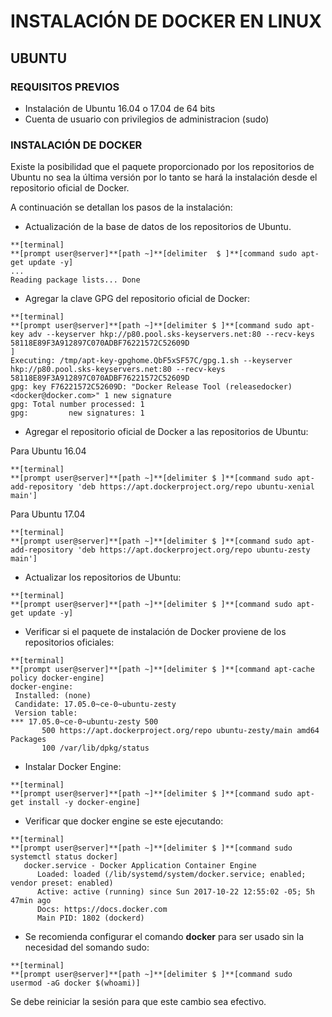 # INSTALACIÓN DE DOCKER EN LINUX

## UBUNTU

### REQUISITOS PREVIOS

* Instalación de Ubuntu 16.04 o 17.04 de 64 bits
* Cuenta de usuario con privilegios de administracion \(sudo\)

### INSTALACIÓN DE DOCKER

Existe la posibilidad que el paquete proporcionado por los repositorios de Ubuntu no sea la última versión por lo tanto se hará la instalación desde el repositorio oficial de Docker.

A continuación se detallan los pasos de la instalación:

* Actualización de la base de datos de los repositorios de Ubuntu.

 ```
**[terminal]
**[prompt user@server]**[path ~]**[delimiter  $ ]**[command sudo apt-get update -y]
...
Reading package lists... Done
```

* Agregar la clave GPG del repositorio oficial de Docker:

 ```
**[terminal]
**[prompt user@server]**[path ~]**[delimiter $ ]**[command sudo apt-key adv --keyserver hkp://p80.pool.sks-keyservers.net:80 --recv-keys 58118E89F3A912897C070ADBF76221572C52609D
]
Executing: /tmp/apt-key-gpghome.QbF5xSF57C/gpg.1.sh --keyserver hkp://p80.pool.sks-keyservers.net:80 --recv-keys 58118E89F3A912897C070ADBF76221572C52609D
gpg: key F76221572C52609D: "Docker Release Tool (releasedocker) <docker@docker.com>" 1 new signature
gpg: Total number processed: 1
gpg:         new signatures: 1
```

* Agregar el repositorio oficial de Docker a las repositorios de Ubuntu:

 Para Ubuntu 16.04

 ```
**[terminal]
**[prompt user@server]**[path ~]**[delimiter $ ]**[command sudo apt-add-repository 'deb https://apt.dockerproject.org/repo ubuntu-xenial main']
```

 Para Ubuntu 17.04

 ```
**[terminal]
**[prompt user@server]**[path ~]**[delimiter $ ]**[command sudo apt-add-repository 'deb https://apt.dockerproject.org/repo ubuntu-zesty main']
```

* Actualizar los repositorios de Ubuntu:

 ```
**[terminal]
**[prompt user@server]**[path ~]**[delimiter $ ]**[command sudo apt-get update -y]
```

* Verificar si el paquete de instalación de Docker proviene de los repositorios oficiales:

 ```
**[terminal]
**[prompt user@server]**[path ~]**[delimiter $ ]**[command apt-cache policy docker-engine]
docker-engine:
  Installed: (none)
  Candidate: 17.05.0~ce-0~ubuntu-zesty
  Version table:
 *** 17.05.0~ce-0~ubuntu-zesty 500
        500 https://apt.dockerproject.org/repo ubuntu-zesty/main amd64 Packages
        100 /var/lib/dpkg/status
```

* Instalar Docker Engine:

 ```
**[terminal]
**[prompt user@server]**[path ~]**[delimiter $ ]**[command sudo apt-get install -y docker-engine]
```

* Verificar que docker engine se este ejecutando:

 ```
**[terminal]
**[prompt user@server]**[path ~]**[delimiter $ ]**[command sudo systemctl status docker]
    docker.service - Docker Application Container Engine
       Loaded: loaded (/lib/systemd/system/docker.service; enabled; vendor preset: enabled)
       Active: active (running) since Sun 2017-10-22 12:55:02 -05; 5h 47min ago
       Docs: https://docs.docker.com
       Main PID: 1802 (dockerd)
```

* Se recomienda configurar el comando **docker** para ser usado sin la necesidad del somando sudo:

 ```
**[terminal]
**[prompt user@server]**[path ~]**[delimiter $ ]**[command sudo usermod -aG docker $(whoami)]
```

 Se debe reiniciar la sesión para que este cambio sea efectivo.

